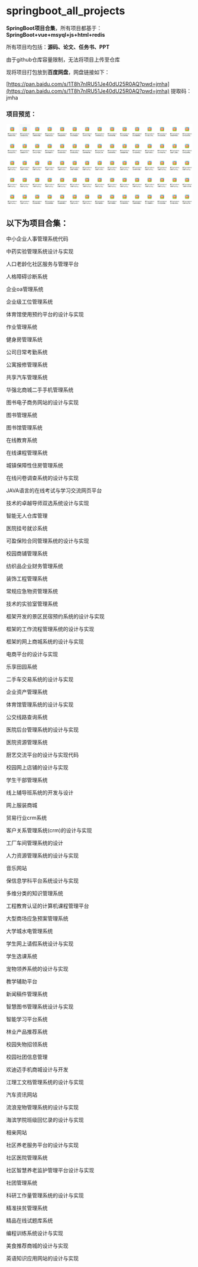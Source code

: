 # springboot_all_projects
**SpringBoot项目合集**，所有项目都基于：**SpringBoot+vue+msyql+js+html+redis**

所有项目均包括：**源码、论文、任务书、PPT**

由于github仓库容量限制，无法将项目上传至仓库

现将项目打包放到**百度网盘**，网盘链接如下：

  [https://pan.baidu.com/s/1T8h7nIRU51Je40dU25R0AQ?pwd=jmha](https://pan.baidu.com/s/1T8h7nIRU51Je40dU25R0AQ?pwd=jmha)    提取码：jmha

### 项目预览：

![](./images/1.jpg)

## 以下为项目合集：

中小企业人事管理系统代码

中药实验管理系统设计与实现

人口老龄化社区服务与管理平台

人格障碍诊断系统

企业oa管理系统

企业级工位管理系统

体育馆使用预约平台的设计与实现

作业管理系统

健身房管理系统

公司日常考勤系统

公寓报修管理系统

共享汽车管理系统

华强北商城二手手机管理系统

图书电子商务网站的设计与实现

图书管理系统

图书馆管理系统

在线教育系统

在线课程管理系统

城镇保障性住房管理系统

在线问卷调查系统的设计与实现

JAVA语言的在线考试与学习交流网页平台

技术的卓越导师双选系统设计与实现

智能无人仓库管理

医院挂号就诊系统

可盈保险合同管理系统的设计与实现

校园商铺管理系统

纺织品企业财务管理系统

装饰工程管理系统

常规应急物资管理系统

技术的实验室管理系统

框架开发的景区民宿预约系统的设计与实现

框架的工作流程管理系统的设计与实现

框架的网上商城系统的设计与实现

电商平台的设计与实现

乐享田园系统

二手车交易系统的设计与实现

企业资产管理系统

体育馆管理系统的设计与实现

公交线路查询系统

医院后台管理系统的设计与实现

医院资源管理系统

厨艺交流平台的设计与实现代码

校园网上店铺的设计与实现

学生干部管理系统

线上辅导班系统的开发与设计

网上服装商城

贸易行业crm系统

客户关系管理系统(crm)的设计与实现

工厂车间管理系统的设计

人力资源管理系统的设计与实现

音乐网站

保信息学科平台系统设计与实现

多维分类的知识管理系统

工程教育认证的计算机课程管理平台

大型商场应急预案管理系统

大学城水电管理系统

学生网上请假系统设计与实现

学生选课系统

宠物领养系统的设计与实现

教学辅助平台

新闻稿件管理系统

智慧图书管理系统设计与实现

智能学习平台系统

林业产品推荐系统

校园失物招领系统

校园社团信息管理

欢迪迈手机商城设计与开发

江理工文档管理系统的设计与实现

汽车资讯网站

流浪宠物管理系统的设计与实现

海滨学院班级回忆录的设计与实现

相亲网站

社区养老服务平台的设计与实现

社区医院管理系统

社区智慧养老监护管理平台设计与实现

社团管理系统

科研工作量管理系统的设计与实现

精准扶贫管理系统

精品在线试题库系统

编程训练系统设计与实现

美食推荐商城的设计与实现

英语知识应用网站的设计与实现